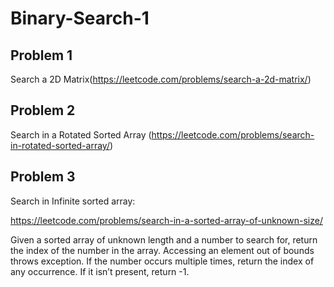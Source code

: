 # Binary-Search-1


## Problem 1
Search a 2D Matrix(https://leetcode.com/problems/search-a-2d-matrix/)

## Problem 2
Search in a Rotated Sorted Array (https://leetcode.com/problems/search-in-rotated-sorted-array/)


## Problem 3
Search in Infinite sorted array: 

https://leetcode.com/problems/search-in-a-sorted-array-of-unknown-size/

Given a sorted array of unknown length and a number to search for, return the index of the number in the array. Accessing an element out of bounds throws exception. If the number occurs multiple times, return the index of any occurrence. If it isn’t present, return -1.

